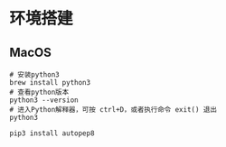 # 环境搭建


## MacOS
```
# 安装python3
brew install python3
# 查看python版本
python3 --version
# 进入Python解释器，可按 ctrl+D，或者执行命令 exit() 退出
python3
```

```
pip3 install autopep8
```




























